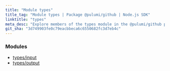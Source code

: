 ```yaml
---
title: "Module types"
title_tag: "Module types | Package @pulumi/github | Node.js SDK"
linktitle: "types"
meta_desc: "Explore members of the types module in the @pulumi/github package."
git_sha: "3d749903fe0c79eacbbeca6c6550682fc3d7eb4c"
---
```


<!-- WARNING: this page was generated by a tool. Do not edit it by hand. -->
<!-- To change it, please see https://github.com/pulumi/docs/tree/master/tools/tscdocgen. -->


<h3>Modules</h3>
<ul class="api">
    <li><a href="input/"><span class="symbol module"></span>types/input</a></li>
    <li><a href="output/"><span class="symbol module"></span>types/output</a></li>
</ul>








